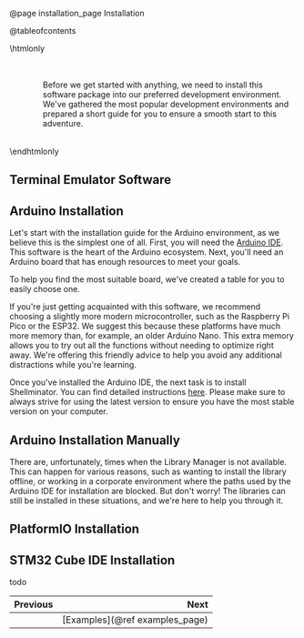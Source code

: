 @page installation_page Installation

@tableofcontents

\htmlonly
<div style="display:flex; align-items: center;">
    <div style="width:150px; height:150px; margin-right: 20px;">
        <lottie-player src="Download.json" background="transparent" speed="1" style="width: 100%; height: 100%;" direction="1" playMode="normal" loop autoplay></lottie-player>
    </div>
    <div>
        <p>Before we get started with anything, we need to install this software package into our preferred development environment. We've gathered the most popular development environments and prepared a short guide for you to ensure a smooth start to this adventure.
        </p>
    </div>
</div>
\endhtmlonly

## Terminal Emulator Software

## Arduino Installation

Let's start with the installation guide for the Arduino environment, as we believe this is the simplest one of all. First, you will need the
[Arduino IDE](https://www.arduino.cc/en/software). This software is the heart of the Arduino ecosystem. Next, you'll need an Arduino board that has enough resources to meet your goals.

To help you find the most suitable board, we've created a table for you to easily choose one.

If you're just getting acquainted with this software, we recommend choosing a slightly more modern microcontroller, such as the Raspberry Pi Pico or the ESP32. We suggest this because these platforms have much more memory than, for example, an older Arduino Nano. This extra memory allows you to try out all the functions without needing to optimize right away. We're offering this friendly advice to help you avoid any additional distractions while you're learning.

Once you've installed the Arduino IDE, the next task is to install Shellminator. You can find detailed instructions
[here](https://docs.arduino.cc/software/ide-v2/tutorials/ide-v2-installing-a-library/).
Please make sure to always strive for using the latest version to ensure you have the most stable version on your computer.

## Arduino Installation Manually

There are, unfortunately, times when the Library Manager is not available. This can happen for various reasons, such as wanting to install the library offline, or working in a corporate environment where the paths used by the Arduino IDE for installation are blocked. But don't worry! The libraries can still be installed in these situations, and we're here to help you through it.

## PlatformIO Installation

## STM32 Cube IDE Installation

todo

<div class="section_buttons">

| Previous          |                         Next |
|:------------------|-----------------------------:|
|                   | [Examples](@ref examples_page) |

</div>